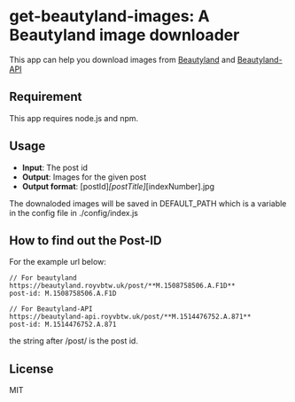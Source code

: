 # get-beautyland-images: A Beautyland image downloader

This app can help you download images from [Beautyland](https://beautyland.royvbtw.uk/) and [Beautyland-API](https://beautyland-api.royvbtw.uk/)

## Requirement

This app requires node.js and npm.

## Usage

+ **Input**: The post id
+ **Output**: Images for the given post
+ **Output format**: [postId]_[postTitle]_[indexNumber].jpg

The downaloded images will be saved in DEFAULT_PATH which is a variable in the config file in ./config/index.js

## How to find out the Post-ID

For the example url below:
```
// For beautyland
https://beautyland.royvbtw.uk/post/**M.1508758506.A.F1D**
post-id: M.1508758506.A.F1D

// For Beautyland-API
https://beautyland-api.royvbtw.uk/post/**M.1514476752.A.871**
post-id: M.1514476752.A.871

```
the string after /post/ is the post id.

## License
MIT


